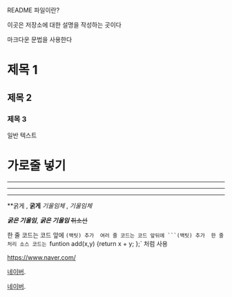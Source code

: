 README 파일이란? 

이곳은 저장소에 대한 설명을 작성하는 곳이다

마크다운 문법을 사용한다


# 제목 1
## 제목 2 
### 제목 3
일반 텍스트 

# 가로줄 넣기 
---

****

* * * 

**굵게 , __굵게__
*기울임체* , _기울임체_

***굵은 기울임***, ___굵은 기울임___
~~취소선~~

한 줄 코드는 코드 앞에 `(백팃) 추가 
여러 줄 코드는 코드 앞뒤에 ```(백팃) 추가 
한 줄 처리 소스 코드는 `funtion add(x,y) {return x + y; };` 처럼 사용

<https://www.naver.com/>

[네이버](https://www.naver.com/).

[네이버](https://www.naver.com/, "네이버홈페이지").
